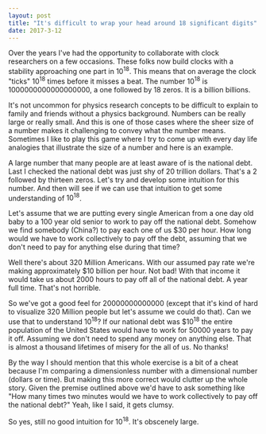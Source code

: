 ```yaml
---
layout: post
title: "It's difficult to wrap your head around 18 significant digits"
date: 2017-3-12
---
```

<script type="text/javascript" src="http://cdn.mathjax.org/mathjax/latest/MathJax.js?config=TeX-AMS-MML_HTMLorMML"></script>

Over the years I've had the opportunity to collaborate with clock researchers on
a few occasions. These folks now build clocks with a stability approaching one
part in <span>$10^{18}$</span>. This means that on average the clock "ticks" $10^{18}$ times
before it misses a beat. The number $10^{18}$ is $1 000 000 000 000 000 000$, a
one followed by 18 zeros. It is a billion billions.

It's not uncommon for physics research concepts to be difficult to explain to
family and friends without a physics background. Numbers can be really large or
really small. And this is one of those cases where the sheer size of a number
makes it challenging to convey what the number means. Sometimes I like to play
this game where I try to come up with every day life analogies that illustrate
the size of a number and here is an example.

A large number that many people are at least aware of is the national debt. Last
I checked the national debt was just shy of 20 trillion dollars. That's a 2
followed by thirteen zeros. Let's try and develop some intuition for this
number. And then will see if we can use that intuition to get some understanding
of $10^{18}$.

Let's assume that we are putting every single American from a one day old baby
to a 100 year old senior to work to pay off the national debt. Somehow we find
somebody (China?) to pay each one of us $30 per hour. How long would we have to
work collectively to pay off the debt, assuming that we don't need to pay for
anything else during that time?

Well there's about 320 Million Americans. With our assumed pay rate we're making
approximately $10 billion per hour. Not bad! With that income it would take us
about 2000 hours to pay off all of the national debt. A year full time. That's
not horrible.

So we've got a good feel for $20 000 000 000 000$ (except that it's kind of hard
to visualize 320 Million people but let's assume we could do that). Can we use
that to understand $10^18$? If our national debt was $\$10^{18}$ the entire
population of the United States would have to work for $50 000$ years to pay it
off. Assuming we don't need to spend any money on anything else. That is almost
a thousand lifetimes of misery for the all of us. No thanks!

By the way I should mention that this whole exercise is a bit of a cheat because
I'm comparing a dimensionless number with a dimensional number (dollars or
time). But making this more correct would clutter up the whole story. Given the
premise outlined above we'd have to ask something like "How many times two
minutes would we have to work collectively to pay off the national debt?" Yeah,
like I said, it gets clumsy.

So yes, still no good intuition for $10^{18}$. It's obscenely large.
